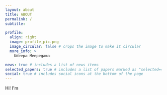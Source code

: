 ```yaml
---
layout: about
title: ABOUT
permalink: /
subtitle:

profile:
  align: right
  image: profile_pic.png
  image_circular: false # crops the image to make it circular
  more_info: >
    Udeepa Meepegama

news: true # includes a list of news items
selected_papers: true # includes a list of papers marked as "selected={true}"
social: true # includes social icons at the bottom of the page
---
```


Hi! I'm
